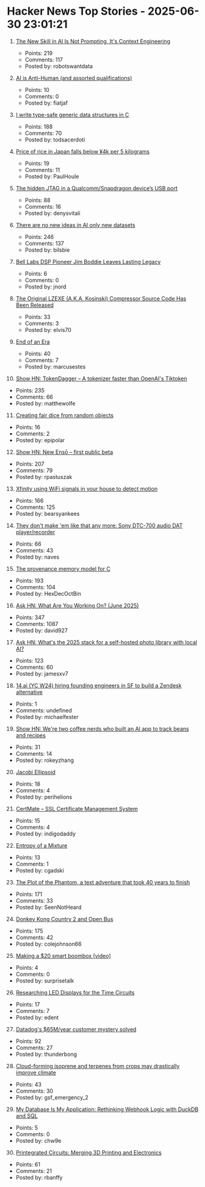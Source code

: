 # Hacker News Top Stories - 2025-06-30 23:01:21

1. [The New Skill in AI Is Not Prompting, It's Context Engineering](https://www.philschmid.de/context-engineering)
   - Points: 219
   - Comments: 117
   - Posted by: robotswantdata

2. [AI is Anti-Human (and assorted qualifications)](https://njump.me/naddr1qqxnzde58yerxv3exycrsdpjqgsf03c2gsmx5ef4c9zmxvlew04gdh7u94afnknp33qvv3c94kvwxgsrqsqqqa28nmz2vk)
   - Points: 10
   - Comments: 0
   - Posted by: fiatjaf

3. [I write type-safe generic data structures in C](https://danielchasehooper.com/posts/typechecked-generic-c-data-structures/)
   - Points: 188
   - Comments: 70
   - Posted by: todsacerdoti

4. [Price of rice in Japan falls below ¥4k per 5 kilograms](https://www.japantimes.co.jp/news/2025/06/24/japan/japan-rice-price-falls-below-4000/)
   - Points: 19
   - Comments: 11
   - Posted by: PaulHoule

5. [The hidden JTAG in a Qualcomm/Snapdragon device’s USB port](https://www.linaro.org/blog/hidden-jtag-qualcomm-snapdragon-usb/)
   - Points: 88
   - Comments: 16
   - Posted by: denysvitali

6. [There are no new ideas in AI only new datasets](https://blog.jxmo.io/p/there-are-no-new-ideas-in-ai-only)
   - Points: 246
   - Comments: 137
   - Posted by: bilsbie

7. [Bell Labs DSP Pioneer Jim Boddie Leaves Lasting Legacy](https://spectrum.ieee.org/dsp-pioneer-jim-boddie)
   - Points: 6
   - Comments: 0
   - Posted by: jnord

8. [The Original LZEXE (A.K.A. Kosinski) Compressor Source Code Has Been Released](https://clownacy.wordpress.com/2025/05/24/the-original-lzexe-a-k-a-kosinski-compressor-source-code-has-been-released/)
   - Points: 33
   - Comments: 3
   - Posted by: elvis70

9. [End of an Era](https://www.erasmatazz.com/personal/self/end-of-an-era.html)
   - Points: 40
   - Comments: 7
   - Posted by: marcusestes

10. [Show HN: TokenDagger – A tokenizer faster than OpenAI's Tiktoken](https://github.com/M4THYOU/TokenDagger)
   - Points: 235
   - Comments: 66
   - Posted by: matthewolfe

11. [Creating fair dice from random objects](https://arstechnica.com/science/2025/05/your-next-gaming-dice-could-be-shaped-like-a-dragon-or-armadillo/)
   - Points: 16
   - Comments: 2
   - Posted by: epipolar

12. [Show HN: New Ensō – first public beta](https://untested.sonnet.io/notes/new-enso-first-public-beta/)
   - Points: 207
   - Comments: 79
   - Posted by: rpastuszak

13. [Xfinity using WiFi signals in your house to detect motion](https://www.xfinity.com/support/articles/wifi-motion)
   - Points: 166
   - Comments: 125
   - Posted by: bearsyankees

14. [They don't make 'em like that any more: Sony DTC-700 audio DAT player/recorder](https://kevinboone.me/dtc-700.html)
   - Points: 66
   - Comments: 43
   - Posted by: naves

15. [The provenance memory model for C](https://gustedt.wordpress.com/2025/06/30/the-provenance-memory-model-for-c/)
   - Points: 193
   - Comments: 104
   - Posted by: HexDecOctBin

16. [Ask HN: What Are You Working On? (June 2025)](undefined)
   - Points: 347
   - Comments: 1087
   - Posted by: david927

17. [Ask HN: What's the 2025 stack for a self-hosted photo library with local AI?](undefined)
   - Points: 123
   - Comments: 60
   - Posted by: jamesxv7

18. [14.ai (YC W24) hiring founding engineers in SF to build a Zendesk alternative](https://14.ai/careers)
   - Points: 1
   - Comments: undefined
   - Posted by: michaelfester

19. [Show HN: We're two coffee nerds who built an AI app to track beans and recipes](https://beanbook.app)
   - Points: 31
   - Comments: 14
   - Posted by: rokeyzhang

20. [Jacobi Ellipsoid](https://en.wikipedia.org/wiki/Jacobi_ellipsoid)
   - Points: 18
   - Comments: 4
   - Posted by: perihelions

21. [CertMate – SSL Certificate Management System](https://github.com/fabriziosalmi/certmate)
   - Points: 15
   - Comments: 4
   - Posted by: indigodaddy

22. [Entropy of a Mixture](https://cgad.ski/blog/entropy-of-a-mixture.html)
   - Points: 13
   - Comments: 1
   - Posted by: cgadski

23. [The Plot of the Phantom, a text adventure that took 40 years to finish](https://scottandrew.com/blog/2025/06/you-can-now-play-plot-of-the-phantom-the-text-adventure-game/)
   - Points: 171
   - Comments: 33
   - Posted by: SeenNotHeard

24. [Donkey Kong Country 2 and Open Bus](https://jsgroth.dev/blog/posts/dkc2-open-bus/)
   - Points: 175
   - Comments: 42
   - Posted by: colejohnson66

25. [Making a $20 smart boombox [video]](https://www.youtube.com/watch?v=P3XCPywlXBI)
   - Points: 4
   - Comments: 0
   - Posted by: surprisetalk

26. [Researching LED Displays for the Time Circuits](https://www.partsnotincluded.com/researching-time-circuit-led-displays/)
   - Points: 17
   - Comments: 7
   - Posted by: edent

27. [Datadog's $65M/year customer mystery solved](https://blog.pragmaticengineer.com/datadog-65m-year-customer-mystery/)
   - Points: 92
   - Comments: 27
   - Posted by: thunderbong

28. [Cloud-forming isoprene and terpenes from crops may drastically improve climate](https://www.smithsonianmag.com/science-nature/scientists-are-just-beginning-to-understand-how-life-makes-clouds-and-their-discoveries-may-drastically-improve-climate-science-180986872/)
   - Points: 43
   - Comments: 30
   - Posted by: gsf_emergency_2

29. [My Database Is My Application: Rethinking Webhook Logic with DuckDB and SQL](https://www.hey.earth/posts/duckdb-webhook-gateway)
   - Points: 5
   - Comments: 0
   - Posted by: chw9e

30. [Printegrated Circuits: Merging 3D Printing and Electronics](https://spectrum.ieee.org/3d-printing-smart-objects)
   - Points: 61
   - Comments: 21
   - Posted by: rbanffy

